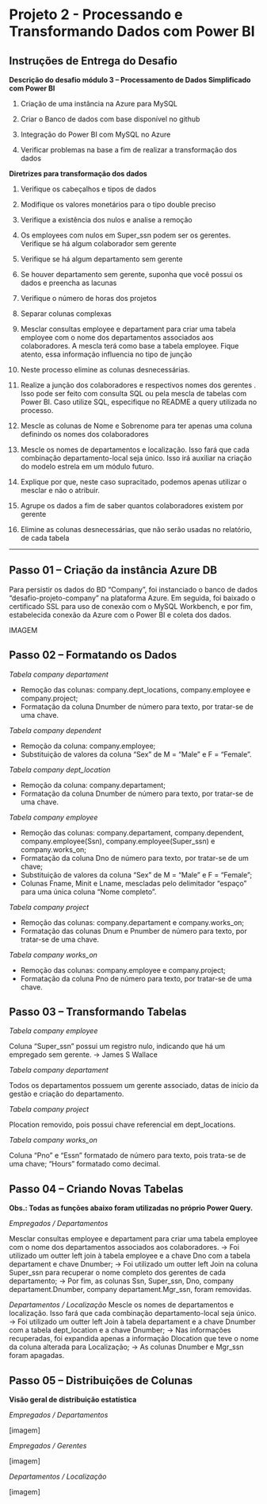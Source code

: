 # Projeto 2 - Processando e Transformando Dados com Power BI

## Instruções de Entrega do Desafio

**Descrição do desafio módulo 3 – Processamento de Dados Simplificado com Power BI**

1. Criação de uma instância na Azure para MySQL

2. Criar o Banco de dados com base disponível no github

3. Integração do Power BI com MySQL no Azure

4. Verificar problemas na base a fim de realizar a transformação dos dados

**Diretrizes para transformação dos dados**

1. Verifique os cabeçalhos e tipos de dados

2. Modifique os valores monetários para o tipo double preciso

3. Verifique a existência dos nulos e analise a remoção

4. Os employees com nulos em Super_ssn podem ser os gerentes. Verifique se há algum colaborador sem gerente

5. Verifique se há algum departamento sem gerente

6. Se houver departamento sem gerente, suponha que você possui os dados e preencha as lacunas

7. Verifique o número de horas dos projetos

8. Separar colunas complexas

9. Mesclar consultas employee e departament para criar uma tabela employee com o nome dos departamentos associados aos colaboradores. A mescla terá como base a tabela employee. Fique atento, essa informação influencia no tipo de junção

10. Neste processo elimine as colunas desnecessárias.

11. Realize a junção dos colaboradores e respectivos nomes dos gerentes . Isso pode ser feito com consulta SQL ou pela mescla de tabelas com Power BI. Caso utilize SQL, especifique no README a query utilizada no processo.

12. Mescle as colunas de Nome e Sobrenome para ter apenas uma coluna definindo os nomes dos colaboradores

13. Mescle os nomes de departamentos e localização. Isso fará que cada combinação departamento-local seja único. Isso irá auxiliar na criação do modelo estrela em um módulo futuro.

14. Explique por que, neste caso supracitado, podemos apenas utilizar o mesclar e não o atribuir.

15. Agrupe os dados a fim de saber quantos colaboradores existem por gerente

16. Elimine as colunas desnecessárias, que não serão usadas no relatório, de cada tabela

______________________________________________________________________________________________________________________________________________

## Passo 01 – Criação da instância Azure DB

Para persistir os dados do BD “Company”, foi instanciado o banco de dados “desafio-projeto-company” na plataforma Azure. Em seguida, foi baixado o certificado SSL para uso de conexão com o MySQL Workbench, e por fim, estabelecida conexão da Azure com o Power BI e coleta dos dados.

IMAGEM

## Passo 02 – Formatando os Dados

_Tabela company departament_

  - Remoção das colunas: company.dept_locations, company.employee e company.project;
  - Formatação da coluna Dnumber de número para texto, por tratar-se de uma chave.

_Tabela company dependent_

  - Remoção da coluna: company.employee;
  - Substituição de valores da coluna “Sex” de M = “Male” e F = “Female”.

_Tabela company dept_location_

  - Remoção da coluna: company.departament;
  - Formatação da coluna Dnumber de número para texto, por tratar-se de uma chave.
  
_Tabela company employee_

  - Remoção das colunas: company.departament, company.dependent, company.employee(Ssn), company.employee(Super_ssn) e company.works_on;
  - Formatação da coluna Dno de número para texto, por tratar-se de um chave;
  - Substituição de valores da coluna “Sex” de M = “Male” e F = “Female”;
  - Colunas Fname, Minit e Lname, mescladas pelo delimitador “espaço” para uma única coluna “Nome completo”.

_Tabela company project_

  - Remoção das colunas: company.departament e company.works_on;
  - Formatação das colunas Dnum e Pnumber de número para texto, por tratar-se de uma chave.

_Tabela company works_on_

  - Remoção das colunas: company.employee e company.project;
  - Formatação da coluna Pno de número para texto, por tratar-se de uma chave.

## Passo 03 – Transformando Tabelas

_Tabela company employee_

Coluna “Super_ssn” possui um registro nulo, indicando que há um empregado sem gerente.
  ->	James S Wallace

_Tabela company departament_

Todos os departamentos possuem um gerente associado, datas de início da gestão e criação do departamento.

_Tabela company project_

Plocation removido, pois possui chave referencial em dept_locations.

_Tabela company works_on_

Coluna “Pno” e “Essn” formatado de número para texto, pois trata-se de uma chave;
“Hours” formatado como decimal.

## Passo 04 – Criando Novas Tabelas
**Obs.: Todas as funções abaixo foram utilizadas no próprio Power Query.**

_Empregados / Departamentos_

Mesclar consultas employee e departament para criar uma tabela employee com o nome dos departamentos associados aos colaboradores.
  ->	Foi utilizado um outter left join à tabela employee e a chave Dno com a tabela departament e chave Dnumber;
  ->	Foi utilizado um outter left Join na coluna Super_ssn para recuperar o nome completo dos gerentes de cada departamento;
  ->	Por fim, as colunas Ssn, Super_ssn, Dno, company departament.Dnumber, company departament.Mgr_ssn, foram removidas.

_Departamentos / Localização_
Mescle os nomes de departamentos e localização. Isso fará que cada combinação departamento-local seja único.
  ->	Foi utilizado um outter left Join à tabela departament e a chave Dnumber com a tabela dept_location e a chave Dnumber;
  ->	Nas informações recuperadas, foi expandida apenas a informação Dlocation que teve o nome da coluna alterada para Localização;
  ->	As colunas Dnumber e Mgr_ssn foram apagadas.

## Passo 05 – Distribuições de Colunas

**Visão geral de distribuição estatística**

_Empregados / Departamentos_

[imagem]

_Empregados / Gerentes_

[imagem]

_Departamentos / Localização_

[imagem]


